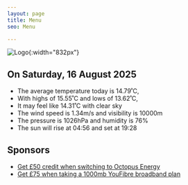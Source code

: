 ```yaml
---
layout: page
title: Menu
seo: Menu

---
```


![Logo](/images/logo.jpg){:width="832px"}

<!-- weather_marker starts -->
## On Saturday, 16 August 2025

- The average temperature today is 14.79˚C,
- With highs of 15.55˚C and lows of 13.62˚C,
- It may feel like 14.31˚C with clear sky
- The wind speed is 1.34m/s and visibility is 10000m
- The pressure is 1026hPa and humidity is 76%
- The sun will rise at 04:56 and set at 19:28

<!-- weather_marker ends -->

## Sponsors

- [Get £50 credit when switching to Octopus Energy](https://bit.ly/3oD1nnS)
- [Get £75 when taking a 1000mb YouFibre broadband plan](https://aklam.io/91zWhU?)
